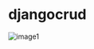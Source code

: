 # djangocrud
![image1](https://user-images.githubusercontent.com/44570520/158065602-307b27b0-00e6-4714-b516-b2d61ea6f46b.PNG)
